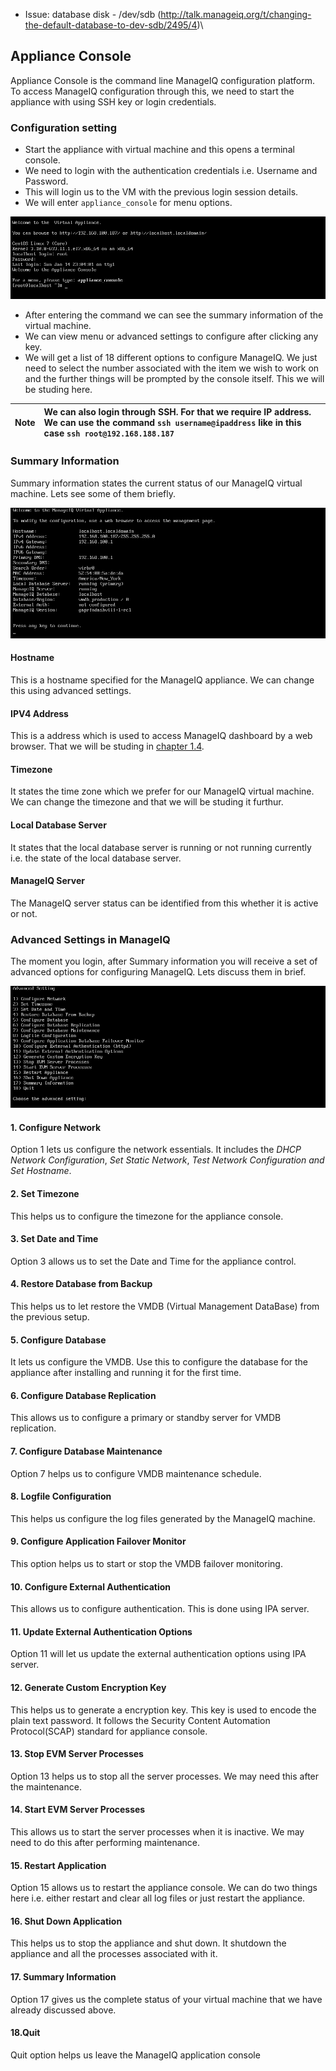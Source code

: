 - Issue: database disk - /dev/sdb
  (http://talk.manageiq.org/t/changing-the-default-database-to-dev-sdb/2495/4)\

## Appliance Console

Appliance Console is the command line ManageIQ configuration platform. To access ManageIQ configuration through this, we need to start the appliance with using SSH key or login credentials.

### Configuration setting
- Start the appliance with virtual machine and this opens a terminal console.
- We need to login with the authentication credentials i.e. Username and Password.
- This will login us to the VM with the previous login session details.
- We will enter `appliance_console` for menu options.

![Fig 1-Appliance_Console](../images/chapter1/appliance_console1.png "Appliance_Console")

- After entering the command we can see the summary information of the virtual machine.
- We can view menu or advanced settings to configure after clicking any key.
- We will get a list of 18 different options to configure ManageIQ. We just need to select the number associated with the item we wish to work on and the further things will be prompted by the console itself. This we will be studing here.

| Note | We can also login through SSH. For that we require IP address. We can use the command `ssh username@ipaddress` like in this case `ssh root@192.168.188.187`
|------|:------|

### Summary Information

Summary information states the current status of our ManageIQ virtual machine. Lets see some of them briefly.

![Fig 2-Summary Information](../images/chapter1/appliance_console2.png "Summary Information")

#### Hostname
This is a hostname specified for the ManageIQ appliance. We can change this using advanced settings.

#### IPV4 Address
This is a address which is used to access ManageIQ dashboard by a web browser. That we will be studing in [chapter 1.4](configuration.md).

#### Timezone
It states the time zone which we prefer for our ManageIQ virtual machine. We can change the timezone and that we will be studing it furthur.

#### Local Database Server
It states that the local database server is running or not running currently i.e. the state of the local database server.

#### ManageIQ Server
The ManageIQ server status can be identified from this whether it is active or not.


### Advanced Settings in ManageIQ
The moment you login, after Summary information you will receive a set of advanced options for configuring ManageIQ. Lets discuss them in brief.

![Fig 3-Advanced Settings](../images/chapter1/appliance_console3.png "Advanced Settings")

#### 1. Configure Network
Option 1 lets us configure the network essentials. It includes the *DHCP Network Configuration*, *Set Static Network*, *Test Network Configuration and Set Hostname*.

#### 2. Set Timezone
This helps us to configure the timezone for the appliance console.

#### 3. Set Date and Time
Option 3 allows us to set the Date and Time for the appliance control.

#### 4. Restore Database from Backup
This helps us to let restore the VMDB (Virtual Management DataBase) from the previous setup.

#### 5. Configure Database
It lets us configure the VMDB. Use this to configure the database for the appliance after installing and running it for the first time.


#### 6. Configure Database Replication
This allows us to configure a primary or standby server for VMDB replication.

#### 7. Configure Database Maintenance
Option 7 helps us to configure VMDB maintenance schedule.

#### 8. Logfile Configuration
This helps us configure the log files generated by the ManageIQ machine.

#### 9. Configure Application Failover Monitor
This option helps us to start or stop the VMDB failover monitoring.

#### 10. Configure External Authentication
This allows us to configure authentication. This is done using IPA server.

#### 11. Update External Authentication Options
Option 11 will let us update the external authentication options using IPA server.

#### 12. Generate Custom Encryption Key
This helps us to generate a encryption key. This key is used to encode the plain text password. It follows the Security Content Automation Protocol(SCAP) standard for appliance console.

#### 13. Stop EVM Server Processes
Option 13 helps us to stop all the server processes. We may need this after the maintenance.

#### 14. Start EVM Server Processes
This allows us to start the server processes when it is inactive. We may need to do this after performing maintenance.

#### 15. Restart Application
Option 15 allows us to restart the appliance console. We can do two things here i.e. either restart and clear all log files or just restart the appliance.

#### 16. Shut Down Application
This helps us to stop the appliance and shut down. It shutdown the appliance and all the processes associated with it.


#### 17. Summary Information
Option 17 gives us the complete status of your virtual machine that we have already discussed above.

#### 18.Quit
Quit option helps us leave the ManageIQ application console


